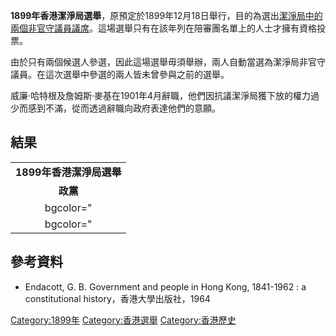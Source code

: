**1899年香港潔淨局選舉**，原預定於1899年12月18日舉行，目的為選出[潔淨局中的兩個非官守議員議席](../Page/市政局_\(香港\).md "wikilink")。這場選舉只有在該年列在陪審團名單上的人士才擁有資格投票。

由於只有兩個候選人參選，因此這場選舉毋須舉辦，兩人自動當選為潔淨局非官守議員。在這次選舉中參選的兩人皆未曾參與之前的選舉。

威廉·哈特根及詹姆斯·麥基在1901年4月辭職，他們因抗議潔淨局獲下放的權力過少而感到不滿，從而透過辭職向政府表達他們的意願。

## 結果

|                  |
| :--------------: |
| **1899年香港潔淨局選舉** |
|      **政黨**      |
|   bgcolor=" |    |
|   bgcolor=" |    |

## 參考資料

  - Endacott, G. B. Government and people in Hong Kong, 1841-1962 : a
    constitutional history，香港大學出版社，1964

[Category:1899年](https://zh.wikipedia.org/wiki/Category:1899年 "wikilink")
[Category:香港選舉](https://zh.wikipedia.org/wiki/Category:香港選舉 "wikilink")
[Category:香港歷史](https://zh.wikipedia.org/wiki/Category:香港歷史 "wikilink")